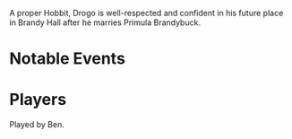 A proper Hobbit, Drogo is well-respected and confident in his future place in Brandy Hall after he marries Primula Brandybuck.

# Notable Events

# Players
Played by Ben.